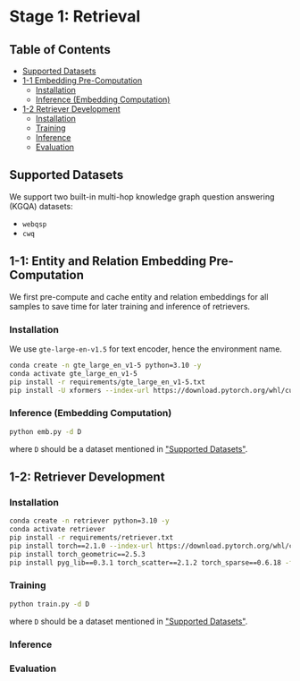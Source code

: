 # Stage 1: Retrieval

## Table of Contents

- [Supported Datasets](#supported-datasets)
- [1-1 Embedding Pre-Computation](#1-1-entity-and-relation-embedding-pre-computation)
    * [Installation](#installation)
    * [Inference (Embedding Computation)](#inference-embedding-computation)
- [1-2 Retriever Development](#1-2-retriever-development)
    * [Installation](#installation-1)
    * [Training](#training)
    * [Inference](#inference)
    * [Evaluation](#evaluation)

## Supported Datasets

We support two built-in multi-hop knowledge graph question answering (KGQA) datasets:

- `webqsp`
- `cwq`

## 1-1: Entity and Relation Embedding Pre-Computation

We first pre-compute and cache entity and relation embeddings for all samples to save time for later training and inference of retrievers.

### Installation

We use `gte-large-en-v1.5` for text encoder, hence the environment name.

```bash
conda create -n gte_large_en_v1-5 python=3.10 -y
conda activate gte_large_en_v1-5
pip install -r requirements/gte_large_en_v1-5.txt
pip install -U xformers --index-url https://download.pytorch.org/whl/cu121
```

### Inference (Embedding Computation)

```bash
python emb.py -d D
```
where `D` should be a dataset mentioned in ["Supported Datasets"](#supported-datasets).

## 1-2: Retriever Development

### Installation

```bash
conda create -n retriever python=3.10 -y
conda activate retriever
pip install -r requirements/retriever.txt
pip install torch==2.1.0 --index-url https://download.pytorch.org/whl/cu121
pip install torch_geometric==2.5.3
pip install pyg_lib==0.3.1 torch_scatter==2.1.2 torch_sparse==0.6.18 -f https://data.pyg.org/whl/torch-2.1.0+cu121.html
```

### Training

```bash
python train.py -d D
```
where `D` should be a dataset mentioned in ["Supported Datasets"](#supported-datasets).

### Inference

### Evaluation
